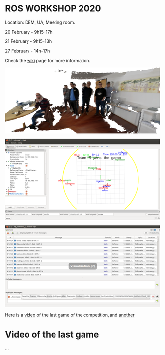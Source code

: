 # ROS WORKSHOP 2020

Location: DEM, UA, Meeting room.

   20 February - 9h15-17h
   
   21 February - 9h15-13h
   
   27 February - 14h-17h

Check the [wiki](https://github.com/miguelriemoliveira/rws2020_moliveira/wiki) page for more information.

![docs/snapshot03.png](docs/snapshot03.png?raw=true "Reconstructed point cloud of participants. ")

![docs/arena.png](docs/arena.png?raw=true "Game arena")

![docs/score.png](docs/score.png?raw=true "Game arena")

Here is a [video](https://youtu.be/ja2APGL8PsA) of the last game of the competition, and [another](https://youtu.be/ugAEZK_LUok)

# Video of the last game

...

